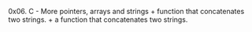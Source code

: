 0x06. C - More pointers, arrays and strings
	+  function that concatenates two strings.
	+ a function that concatenates two strings.
